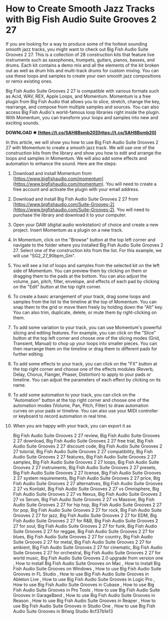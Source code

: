 
 
# How to Create Smooth Jazz Tracks with Big Fish Audio Suite Grooves 2 27
 
If you are looking for a way to produce some of the hottest sounding smooth jazz tracks, you might want to check out Big Fish Audio Suite Grooves 2 27. This is a collection of 28 construction kits that feature live instruments such as saxophones, trumpets, guitars, pianos, basses, and drums. Each kit contains a demo mix and all the elements of the kit broken out as well as drum hits and multi-track drums for custom mixing. You can use these loops and samples to create your own smooth jazz compositions or remix existing ones.
 
Big Fish Audio Suite Grooves 2 27 is compatible with various formats such as Acid, WAV, REX, Apple Loops, and Momentum. Momentum is a free plugin from Big Fish Audio that allows you to slice, stretch, change the key, rearrange, and compose from multiple samples and sources. You can also access Big Fish Audio's world-famous loop libraries right inside the plugin. With Momentum, you can transform your loops and samples into new and exciting sounds.
 
**DOWNLOAD ✵ [https://t.co/SAH8Bsmb20](https://t.co/SAH8Bsmb20)**


 
In this article, we will show you how to use Big Fish Audio Suite Grooves 2 27 with Momentum to create a smooth jazz track. We will use one of the construction kits from the library and show you how to edit and arrange the loops and samples in Momentum. We will also add some effects and automation to enhance the sound. Here are the steps:
 
1. Download and install Momentum from [https://www.bigfishaudio.com/momentum](https://www.bigfishaudio.com/momentum). You will need to create a free account and activate the plugin with your email address.
2. Download and install Big Fish Audio Suite Grooves 2 27 from [https://www.bigfishaudio.com/Suite-Grooves-2](https://www.bigfishaudio.com/Suite-Grooves-2). You will need to purchase the library and download it to your computer.
3. Open your DAW (digital audio workstation) of choice and create a new project. Insert Momentum as a plugin on a new track.
4. In Momentum, click on the "Browse" button at the top left corner and navigate to the folder where you installed Big Fish Audio Suite Grooves 2 27. Select one of the construction kits from the list. For this example, we will use "SG2\_27\_90bpm\_Gm".
5. You will see a list of loops and samples from the selected kit on the left side of Momentum. You can preview them by clicking on them or dragging them to the pads at the bottom. You can also adjust the volume, pan, pitch, filter, envelope, and effects of each pad by clicking on the "Edit" button at the top right corner.
6. To create a basic arrangement of your track, drag some loops and samples from the list to the timeline at the top of Momentum. You can snap them to the grid or move them freely by holding down the "Alt" key. You can also trim, duplicate, delete, or mute them by right-clicking on them.
7. To add some variation to your track, you can use Momentum's powerful slicing and editing features. For example, you can click on the "Slice" button at the top left corner and choose one of the slicing modes (Grid, Transient, Manual) to chop up your loops into smaller pieces. You can then rearrange them on the timeline or drag them to different pads for further editing.
8. To add some effects to your track, you can click on the "FX" button at the top right corner and choose one of the effects modules (Reverb, Delay, Chorus, Flanger, Phaser, Distortion) to apply to your pads or timeline. You can adjust the parameters of each effect by clicking on its name.
9. To add some automation to your track, you can click on the "Automation" button at the top right corner and choose one of the automation modes (Volume, Pan, Pitch, Filter) to draw automation curves on your pads or timeline. You can also use your MIDI controller or keyboard to record automation in real time.
10. When you are happy with your track, you can export it as

    Big Fish Audio Suite Grooves 2 27 review,  Big Fish Audio Suite Grooves 2 27 download,  Big Fish Audio Suite Grooves 2 27 free trial,  Big Fish Audio Suite Grooves 2 27 discount code,  Big Fish Audio Suite Grooves 2 27 tutorial,  Big Fish Audio Suite Grooves 2 27 compatibility,  Big Fish Audio Suite Grooves 2 27 features,  Big Fish Audio Suite Grooves 2 27 samples,  Big Fish Audio Suite Grooves 2 27 loops,  Big Fish Audio Suite Grooves 2 27 instruments,  Big Fish Audio Suite Grooves 2 27 presets,  Big Fish Audio Suite Grooves 2 27 license,  Big Fish Audio Suite Grooves 2 27 system requirements,  Big Fish Audio Suite Grooves 2 27 price,  Big Fish Audio Suite Grooves 2 27 alternatives,  Big Fish Audio Suite Grooves 2 27 vs Kontakt,  Big Fish Audio Suite Grooves 2 27 vs Omnisphere,  Big Fish Audio Suite Grooves 2 27 vs Nexus,  Big Fish Audio Suite Grooves 2 27 vs Serum,  Big Fish Audio Suite Grooves 2 27 vs Massive,  Big Fish Audio Suite Grooves 2 27 for hip hop,  Big Fish Audio Suite Grooves 2 27 for pop,  Big Fish Audio Suite Grooves 2 27 for rock,  Big Fish Audio Suite Grooves 2 27 for jazz,  Big Fish Audio Suite Grooves 2 27 for EDM,  Big Fish Audio Suite Grooves 2 27 for R&B,  Big Fish Audio Suite Grooves 2 27 for soul,  Big Fish Audio Suite Grooves 2 27 for funk,  Big Fish Audio Suite Grooves 2 27 for reggae,  Big Fish Audio Suite Grooves 2 27 for blues,  Big Fish Audio Suite Grooves 2 27 for country,  Big Fish Audio Suite Grooves 2 27 for metal,  Big Fish Audio Suite Grooves 2 27 for ambient,  Big Fish Audio Suite Grooves 2 27 for cinematic,  Big Fish Audio Suite Grooves 2 27 for orchestral,  Big Fish Audio Suite Grooves 2 27 for world music,  Big Fish Audio Suite Grooves 2.0 upgrade from version one ,  How to install Big Fish Audio Suite Grooves on Mac ,  How to install Big Fish Audio Suite Grooves on Windows ,  How to use Big Fish Audio Suite Grooves in FL Studio ,  How to use Big Fish Audio Suite Grooves in Ableton Live ,  How to use Big Fish Audio Suite Grooves in Logic Pro ,  How to use Big Fish Audio Suite Grooves in Cubase ,  How to use Big Fish Audio Suite Grooves in Pro Tools ,  How to use Big Fish Audio Suite Grooves in GarageBand ,  How to use Big Fish Audio Suite Grooves in Reason ,  How to use Big Fish Audio Suite Grooves in Reaper ,  How to use Big Fish Audio Suite Grooves in Studio One ,  How to use Big Fish Audio Suite Grooves in Bitwig Studio
 8cf37b1e13


